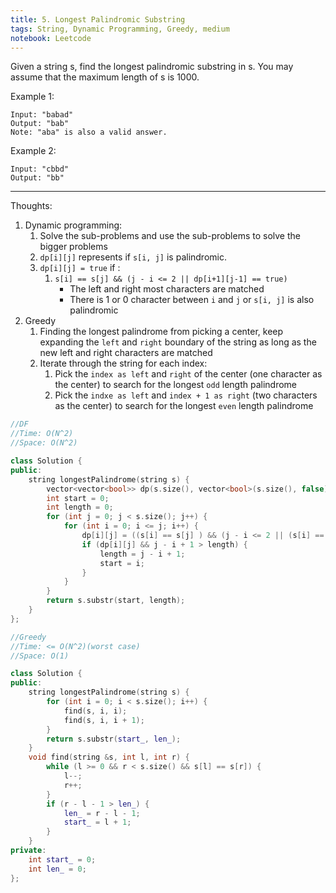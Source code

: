 ```yaml
---
title: 5. Longest Palindromic Substring
tags: String, Dynamic Programming, Greedy, medium
notebook: Leetcode
---
```


Given a string s, find the longest palindromic substring in s. You may assume that the maximum length of s is 1000.

Example 1:
```
Input: "babad"
Output: "bab"
Note: "aba" is also a valid answer.
```
Example 2:
```
Input: "cbbd"
Output: "bb"
```

----------
Thoughts:
1. Dynamic programming:
   1. Solve the sub-problems and use the sub-problems to solve the bigger problems
   2. `dp[i][j]` represents if `s[i, j]` is palindromic.
   3. `dp[i][j] = true` if :
      1. `s[i] == s[j] && (j - i <= 2 || dp[i+1][j-1] == true)`
         - The left and right most characters are matched 
         - There is 1 or 0 character between `i` and `j` or `s[i, j]` is also palindromic
2. Greedy
   1. Finding the longest palindrome from picking a center, keep expanding the `left` and `right` boundary of the string as long as the new left and right characters are matched
   2. Iterate through the string for each index:
      1. Pick the `index as left` and `right` of the center (one character as the center) to search for the longest `odd` length palindrome
      2. Pick the `indxe as left` and `index + 1 as right` (two characters as the center) to search for the longest `even` length palindrome

```c++
//DF
//Time: O(N^2)
//Space: O(N^2)

class Solution {
public:
    string longestPalindrome(string s) {
        vector<vector<bool>> dp(s.size(), vector<bool>(s.size(), false));
        int start = 0;
        int length = 0;
        for (int j = 0; j < s.size(); j++) {
            for (int i = 0; i <= j; i++) {
                dp[i][j] = ((s[i] == s[j] ) && (j - i <= 2 || (s[i] == s[j] )&& dp[i + 1][j - 1]));
                if (dp[i][j] && j - i + 1 > length) {
                    length = j - i + 1;
                    start = i;
                }
            }
        }
        return s.substr(start, length);
    }
};

```

```c++
//Greedy
//Time: <= O(N^2)(worst case)
//Space: O(1)

class Solution {
public:
    string longestPalindrome(string s) {
        for (int i = 0; i < s.size(); i++) {
            find(s, i, i);
            find(s, i, i + 1);
        }
        return s.substr(start_, len_);
    }
    void find(string &s, int l, int r) {
        while (l >= 0 && r < s.size() && s[l] == s[r]) {
            l--;
            r++;
        }
        if (r - l - 1 > len_) {
            len_ = r - l - 1;
            start_ = l + 1;
        }
    }
private:
    int start_ = 0;
    int len_ = 0;
};
```